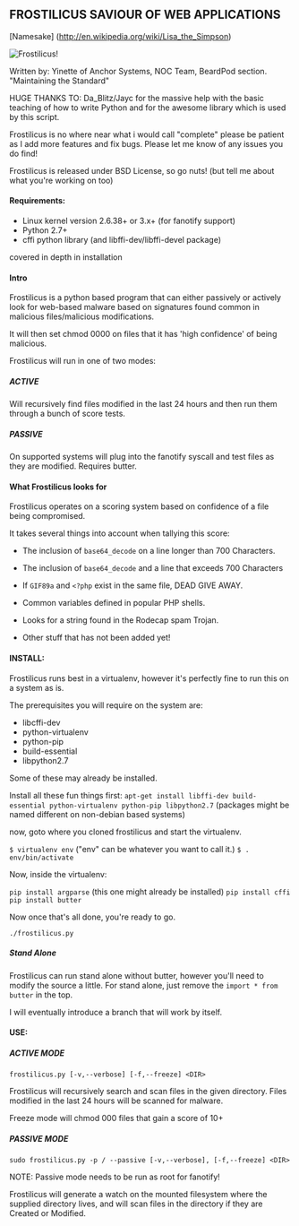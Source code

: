 FROSTILICUS SAVIOUR OF WEB APPLICATIONS
---------------------------------------

[Namesake] (http://en.wikipedia.org/wiki/Lisa_the_Simpson)

![Frostilicus!](http://yinette.beta.anchortrove.com/Xsp6T.jpg)

Written by: Yinette of Anchor Systems, NOC Team, BeardPod section. "Maintaining the Standard"

HUGE THANKS TO: Da_Blitz/Jayc for the massive help with the basic teaching of how to write Python and for the awesome
library which is used by this script.


Frostilicus is no where near what i would call "complete" please be patient as I add more features and fix bugs.
Please let me know of any issues you do find!

Frostilicus is released under BSD License, so go nuts! (but tell me about what you're working on too)

#### Requirements:

 - Linux kernel version 2.6.38+ or 3.x+ (for fanotify support)
 - Python 2.7+
 - cffi python library (and libffi-dev/libffi-devel package)

covered in depth in installation

#### Intro

Frostilicus is a python based program that can either passively or actively look for
web-based malware based on signatures found common in malicious files/malicious modifications.

It will then set chmod 0000 on files that it has 'high confidence' of being malicious.


Frostilicus will run in one of two modes:

##### ACTIVE

Will recursively find files modified in the last 24 hours and then run them through a bunch of score tests.

##### PASSIVE

On supported systems will plug into the fanotify syscall and test files as they are modified. Requires butter.

#### What Frostilicus looks for

Frostilicus operates on a scoring system based on confidence of a file being compromised.

It takes several things into account when tallying this score:

 - The inclusion of `base64_decode` on a line longer than 700 Characters.

 - The inclusion of `base64_decode` and a line that exceeds 700 Characters

 - If `GIF89a` and `<?php` exist in the same file, DEAD GIVE AWAY.

 - Common variables defined in popular PHP shells.

 - Looks for a string found in the Rodecap spam Trojan.

 - Other stuff that has not been added yet!

#### INSTALL:

Frostilicus runs best in a virtualenv, however it's perfectly fine to run this on a system as is.

The prerequisites you will require on the system are:

 - libcffi-dev
 - python-virtualenv
 - python-pip
 - build-essential
 - libpython2.7

Some of these may already be installed.

Install all these fun things first:
`apt-get install libffi-dev build-essential python-virtualenv python-pip libpython2.7`
(packages might be named different on non-debian based systems)

now, goto where you cloned frostilicus and start the virtualenv.

`$ virtualenv env` ("env" can be whatever you want to call it.)
`$ . env/bin/activate`

Now, inside the virtualenv:

`pip install argparse` (this one might already be installed)
`pip install cffi`
`pip install butter`

Now once that's all done, you're ready to go.

`./frostilicus.py`

##### Stand Alone

Frostilicus can run stand alone without butter, however you'll need to modify the source a little.
For stand alone, just remove the `import * from butter` in the top.

I will eventually introduce a branch that will work by itself.

#### USE:

##### ACTIVE MODE

`frostilicus.py [-v,--verbose] [-f,--freeze] <DIR>`

Frostilicus will recursively search and scan files in the given directory.
Files modified in the last 24 hours will be scanned for malware.

Freeze mode will chmod 000 files that gain a score of 10+

##### PASSIVE MODE

`sudo frostilicus.py -p / --passive [-v,--verbose], [-f,--freeze] <DIR>`

NOTE: Passive mode needs to be run as root for fanotify!

Frostilicus will generate a watch on the mounted filesystem where the supplied directory lives,
and will scan files in the directory if they are Created or Modified.

